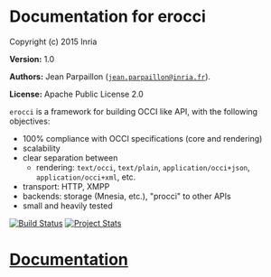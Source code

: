 

# Documentation for erocci #

Copyright (c) 2015 Inria

__Version:__ 1.0

__Authors:__ Jean Parpaillon ([`jean.parpaillon@inria.fr`](mailto:jean.parpaillon@inria.fr)).

__License:__ Apache Public License 2.0

`erocci` is a framework for building OCCI like API, with the following objectives:
* 100% compliance with OCCI specifications (core and rendering)
* scalability
* clear separation between 
  * rendering: `text/occi`, `text/plain`, `application/occi+json`, `application/occi+xml`, etc.
* transport: HTTP, XMPP
* backends: storage (Mnesia, etc.), "procci" to other APIs
* small and heavily tested

[![Build Status](https://travis-ci.org/erocci/erocci.svg?branch=master)](https://travis-ci.org/erocci/erocci) [![Project Stats](https://www.openhub.net/p/erocci/widgets/project_thin_badge.gif)](https://www.openhub.net/p/erocci)

# [Documentation](https://github.com/erocci/erlang-occi/blob/master/doc/README.md)
